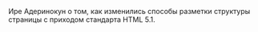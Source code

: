 Ире Адеринокун о том, как изменились способы разметки структуры страницы
с приходом стандарта HTML 5.1.
